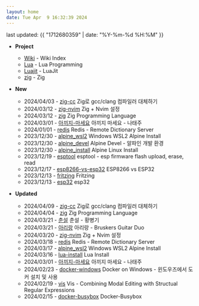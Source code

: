 ```yaml
---
layout: home
date: Tue Apr  9 16:32:39 2024
---
```


last updated: {{ "1712680359" | date: "%Y-%m-%d %H:%M" }}

* __Project__
	- [Wiki](/wiki/index) - Wiki Index
	- [Lua](/wiki/lua) - Lua Programming
	- [Luajit](/wiki/luajit) - LuaJit
	- [zig](/wiki/zig) - Zig


* __New__
	- 2024/04/03 - [zig-cc](wiki/zig-cc.md) Zig로 gcc/clang 컴파일러 대체하기
	- 2024/03/12 - [zig-nvim](wiki/zig-nvim.md) Zig + Nvim 설정
	- 2024/03/12 - [zig](wiki/zig.md) Zig Programming Language
	- 2024/03/01 - [아끼지-마세요](wiki/아끼지-마세요.md) 아끼지 마세요 - 나태주
	- 2024/01/01 - [redis](wiki/redis.md) Redis - Remote Dictionary Server
	- 2023/12/30 - [alpine_wsl2](wiki/alpine_wsl2.md) Windows WSL2 Alpine Install
	- 2023/12/30 - [alpine_devel](wiki/alpine_devel.md) Alpine Devel - 알파인 개발 환경
	- 2023/12/30 - [alpine_install](wiki/alpine_install.md) Alpine Linux Install
	- 2023/12/19 - [esptool](wiki/esptool.md) esptool - esp firmware flash upload, erase, read
	- 2023/12/17 - [esp8266-vs-esp32](wiki/esp8266-vs-esp32.md) ESP8266 vs ESP32
	- 2023/12/13 - [fritzing](wiki/fritzing.md) Fritzing
	- 2023/12/13 - [esp32](wiki/esp32.md) esp32

* __Updated__
	- 2024/04/09 - [zig-cc](wiki/zig-cc.md) Zig로 gcc/clang 컴파일러 대체하기
	- 2024/04/04 - [zig](wiki/zig.md) Zig Programming Language
	- 2024/03/21 - [춘설](wiki/춘설.md) 춘설 - 황병기
	- 2024/03/21 - [아리랑](wiki/아리랑.md) 아리랑 - Bruskers Guitar Duo
	- 2024/03/20 - [zig-nvim](wiki/zig-nvim.md) Zig + Nvim 설정
	- 2024/03/18 - [redis](wiki/redis.md) Redis - Remote Dictionary Server
	- 2024/03/17 - [alpine_wsl2](wiki/alpine_wsl2.md) Windows WSL2 Alpine Install
	- 2024/03/16 - [lua-install](wiki/lua-install.md) Lua Install
	- 2024/03/01 - [아끼지-마세요](wiki/아끼지-마세요.md) 아끼지 마세요 - 나태주
	- 2024/02/23 - [docker-windows](wiki/docker-windows.md) Docker on Windows - 윈도우즈에서 도커 설치 및 사용
	- 2024/02/19 - [vis](wiki/vis.md) Vis - Combining Modal Editing with Structual Regular Expressions
	- 2024/02/15 - [docker-busybox](wiki/docker-busybox.md) Docker-Busybox
